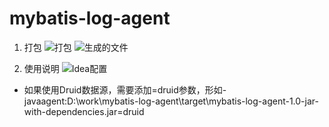 # mybatis-log-agent

1. 打包
![打包](https://gitee.com/soliloquize/doc/raw/master/images/t3LBzy.png)
![生成的文件](https://gitee.com/soliloquize/doc/raw/master/images/cb1V1z.png)

2. 使用说明
![Idea配置](https://gitee.com/soliloquize/doc/raw/master/images/9GeEhw.png)
- 如果使用Druid数据源，需要添加=druid参数，形如-javaagent:D:\work\mybatis-log-agent\target\mybatis-log-agent-1.0-jar-with-dependencies.jar=druid